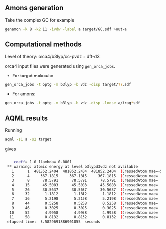 
## Amons generation

Take the complex GC for example
```bash
genamon -k 8 -k2 11 -ivdw -label a target/GC.sdf >out-a
```

## Computational methods

Level of theory: orca4/b3lyp/cc-pvdz + dft-d3

orca4 input files were generated using `gen_orca_jobs`.

  - For target molecule:
```bash
gen_orca_jobs -t optg -m b3lyp -b vdz -disp target/??.sdf
```

  - For amons:
```bash
gen_orca_jobs -t optg -m b3lyp -b vdz -disp -loose a/frag*sdf
```


## AQML results

Running

```bash
aqml -s1 a -s2 target 
```
gives
```bash

    coeff= 1.0 llambda= 0.0001
 ** warning: atomic energy at level b3lypd3vdz not available
   1      1  481852.2404  481852.2404  481852.2404  (DressedAtom mae=-588074.7035)
   2      4     367.1815     367.1815     367.1815  (DressedAtom mae=   -367.1815)
   3      8      78.5791      78.5791      78.5791  (DressedAtom mae=   -125.6177)
   4     15      45.5083      45.5083      45.5083  (DressedAtom mae=   -197.8960)
   5     26      30.5637      30.5637      30.5637  (DressedAtom mae=   -112.9805)
   6     32       1.1812       1.1812       1.1812  (DressedAtom mae=   -135.5237)
   7     36       5.2198       5.2198       5.2198  (DressedAtom mae=    -88.7200)
   8     44       0.5258       0.5258       0.5258  (DressedAtom mae=     64.2596)
   9     46       0.3025       0.3025       0.3025  (DressedAtom mae=     62.4629)
  10     52       4.9958       4.9958       4.9958  (DressedAtom mae=    -58.7026)
  11     58       0.8132       0.8132       0.8132  (DressedAtom mae=     45.0755)
 elapsed time:  3.5829691886901855  seconds
```

